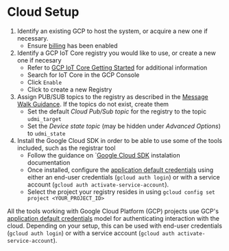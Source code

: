# Cloud Setup

1.  Identify an existing GCP to host the system, or acquire a new one if necessary.
    *   Ensure [billing](https://cloud.google.com/billing/docs/how-to/modify-project) 
        has been enabled 
2.  Identify a GCP IoT Core registry you would like to use, or create a new one if necesary
    *   Refer to [GCP IoT Core Getting Started](https://cloud.google.com/iot/docs/how-tos/getting-started)
        for additional information
    *   Search for IoT Core in the GCP Console
    *   Click `Enable`
    *   Click to create a new Registry
3.  Assign PUB/SUB topics to the registry as described in the [Message Walk Guidance](message_walk.md). 
    If the topics do not exist, create them
    *   Set the default _Cloud Pub/Sub topic_ for the registry to the topic `udmi_target` 
    *   Set the _Device state topic_ (may be hidden under _Advanced Options_) to `udmi_state`
4.  Install the Google Cloud SDK in order to be able to use some of the tools included, 
    such as the registrar tool
    *   Follow the guidance on `[Google Cloud SDK](https://cloud.google.com/sdk/docs/install) 
        instalation documentation
    *   Once installed, configure the 
        [application default credentials](https://cloud.google.com/sdk/gcloud/reference/auth/application-default) 
        using either an end-user credentials (`gcloud auth login`) or with a 
        service account (`gcloud auth activate-service-account`).
    *   Select the project your registry resides in using 
        `gcloud config set project <YOUR_PROJECT_ID>`

All the tools working with Google Cloud Platform (GCP) projects use GCP's
[application default credentials](https://cloud.google.com/sdk/gcloud/reference/auth/application-default)
model for authenticating interaction with the cloud. Depending on your setup,
this can be used with end-user credentials (`gcloud auth login`) or with a
service account (`gcloud auth activate-service-account`).

